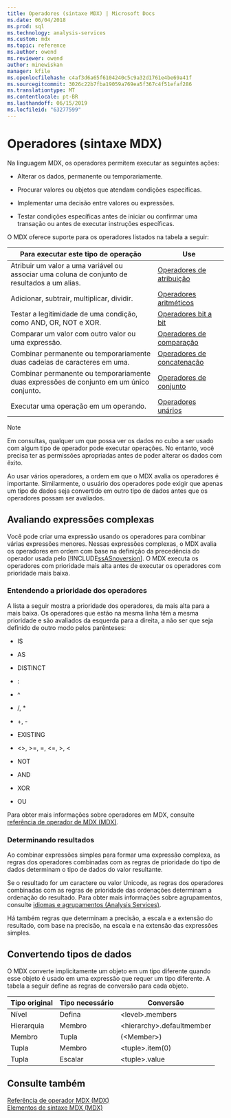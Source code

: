 ```yaml
---
title: Operadores (sintaxe MDX) | Microsoft Docs
ms.date: 06/04/2018
ms.prod: sql
ms.technology: analysis-services
ms.custom: mdx
ms.topic: reference
ms.author: owend
ms.reviewer: owend
author: minewiskan
manager: kfile
ms.openlocfilehash: c4af3d6a65f6104240c5c9a32d1761e4be69a41f
ms.sourcegitcommit: 3026c22b7fba19059a769ea5f367c4f51efaf286
ms.translationtype: MT
ms.contentlocale: pt-BR
ms.lasthandoff: 06/15/2019
ms.locfileid: "63277599"
---
```

# <a name="operators-mdx-syntax"></a>Operadores (sintaxe MDX)


  Na linguagem MDX, os operadores permitem executar as seguintes ações:  
  
-   Alterar os dados, permanente ou temporariamente.  
  
-   Procurar valores ou objetos que atendam condições específicas.  
  
-   Implementar uma decisão entre valores ou expressões.  
  
-   Testar condições específicas antes de iniciar ou confirmar uma transação ou antes de executar instruções específicas.  
  
 O MDX oferece suporte para os operadores listados na tabela a seguir:  
  
|Para executar este tipo de operação|Use|  
|---------------------------------------|---------|  
|Atribuir um valor a uma variável ou associar uma coluna de conjunto de resultados a um alias.|[Operadores de atribuição](../mdx/assignment-operators.md)|  
|Adicionar, subtrair, multiplicar, dividir.|[Operadores aritméticos](../mdx/arithmetic-operators.md)|  
|Testar a legitimidade de uma condição, como AND, OR, NOT e XOR.|[Operadores bit a bit](../mdx/bitwise-operators.md)|  
|Comparar um valor com outro valor ou uma expressão.|[Operadores de comparação](../mdx/comparison-operators.md)|  
|Combinar permanente ou temporariamente duas cadeias de caracteres em uma.|[Operadores de concatenação](../mdx/concatenation-operators.md)|  
|Combinar permanente ou temporariamente duas expressões de conjunto em um único conjunto.|[Operadores de conjunto](../mdx/set-operators.md)|  
|Executar uma operação em um operando.|[Operadores unários](../mdx/unary-operators.md)|  
  
> [!NOTE]  
>  Em consultas, qualquer um que possa ver os dados no cubo a ser usado com algum tipo de operador pode executar operações. No entanto, você precisa ter as permissões apropriadas antes de poder alterar os dados com êxito.  
  
 Ao usar vários operadores, a ordem em que o MDX avalia os operadores é importante. Similarmente, o usuário dos operadores pode exigir que apenas um tipo de dados seja convertido em outro tipo de dados antes que os operadores possam ser avaliados.  
  
## <a name="evaluating-complex-expressions"></a>Avaliando expressões complexas  
 Você pode criar uma expressão usando os operadores para combinar várias expressões menores. Nessas expressões complexas, o MDX avalia os operadores em ordem com base na definição da precedência do operador usada pelo [!INCLUDE[ssASnoversion](../includes/ssasnoversion-md.md)]. O MDX executa os operadores com prioridade mais alta antes de executar os operadores com prioridade mais baixa.  
  
### <a name="understanding-operator-precedence"></a>Entendendo a prioridade dos operadores  
 A lista a seguir mostra a prioridade dos operadores, da mais alta para a mais baixa. Os operadores que estão na mesma linha têm a mesma prioridade e são avaliados da esquerda para a direita, a não ser que seja definido de outro modo pelos parênteses:  
  
-   IS  
  
-   AS  
  
-   DISTINCT  
  
-   :  
  
-   ^  
  
-   /, *  
  
-   +, -  
  
-   EXISTING  
  
-   <>, >=, =, \<=, >, <  
  
-   NOT  
  
-   AND  
  
-   XOR  
  
-   OU  
  
 Para obter mais informações sobre operadores em MDX, consulte [referência de operador de MDX &#40;MDX&#41;](../mdx/mdx-operator-reference-mdx.md).  
  
### <a name="determining-results"></a>Determinando resultados  
 Ao combinar expressões simples para formar uma expressão complexa, as regras dos operadores combinadas com as regras de prioridade do tipo de dados determinam o tipo de dados do valor resultante.  
  
 Se o resultado for um caractere ou valor Unicode, as regras dos operadores combinadas com as regras de prioridade das ordenações determinam a ordenação do resultado. Para obter mais informações sobre agrupamentos, consulte [idiomas e agrupamentos &#40;Analysis Services&#41;](../analysis-services/languages-and-collations-analysis-services.md).  
  
 Há também regras que determinam a precisão, a escala e a extensão do resultado, com base na precisão, na escala e na extensão das expressões simples.  
  
## <a name="converting-data-types"></a>Convertendo tipos de dados  
 O MDX converte implicitamente um objeto em um tipo diferente quando esse objeto é usado em uma expressão que requer um tipo diferente. A tabela a seguir define as regras de conversão para cada objeto.  
  
|Tipo original|Tipo necessário|Conversão|  
|-------------------|-----------------|----------------|  
|Nível|Defina|\<level>.members|  
|Hierarquia|Membro|\<hierarchy>.defaultmember|  
|Membro|Tupla|(\<Member>)|  
|Tupla|Membro|\<tuple>.item(0)|  
|Tupla|Escalar|\<tuple>.value|  
  
## <a name="see-also"></a>Consulte também  
 [Referência de operador MDX &#40;MDX&#41;](../mdx/mdx-operator-reference-mdx.md)   
 [Elementos de sintaxe MDX &#40;MDX&#41;](../mdx/mdx-syntax-elements-mdx.md)  
  
  
